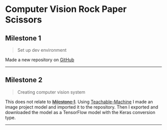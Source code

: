 # Computer Vision Rock Paper Scissors

## Milestone 1

> Set up dev environment

Made a new repository on [GitHub](https://github.com/Yurishizu9/computer-vision-rock-paper-scissors)

---

## Milestone 2

> Creating computer vision system

This does not relate to [~~Milestone 1~~](#milestone-1). Using [Teachable-Machine](https://teachablemachine.withgoogle.com/) I made an image project model and imported it to the repository. Then I exported and downloaded the model as a TensorFlow model with the Keras conversion type.

---